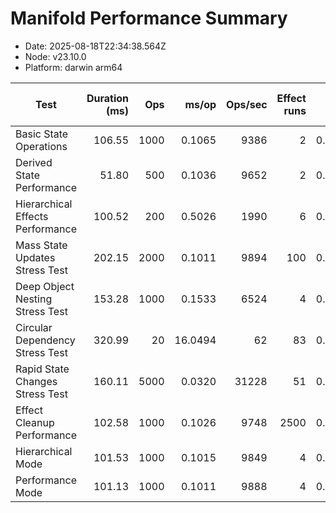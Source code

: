 # Manifold Performance Summary

- Date: 2025-08-18T22:34:38.564Z
- Node: v23.10.0
- Platform: darwin arm64

| Test | Duration (ms) | Ops | ms/op | Ops/sec | Effect runs | Avg (ms) | Med (ms) | P95 (ms) | P99 (ms) | Min/Max (ms) | CPU u/s (ms) | Mem start/end/Δ (MB) | GC? |
|---|---:|---:|---:|---:|---:|---:|---:|---:|---:|---:|---:|---:|:--:|
| Basic State Operations | 106.55 | 1000 | 0.1065 | 9386 | 2 | 0.0626 | 0.0131 | 0.0131 | 0.0131 | 0.0131/0.1122 | 6.8/0.4 | 38.41/38.92/0.52 |  |
| Derived State Performance | 51.80 | 500 | 0.1036 | 9652 | 2 | 0.0052 | 0.0013 | 0.0013 | 0.0013 | 0.0013/0.0092 | 1.2/0.1 | 39.10/39.17/0.07 |  |
| Hierarchical Effects Performance | 100.52 | 200 | 0.5026 | 1990 | 6 | 0.0110 | 0.0071 | 0.0152 | 0.0152 | 0.0064/0.0222 | 1.1/0.1 | 39.26/39.32/0.06 |  |
| Mass State Updates Stress Test | 202.15 | 2000 | 0.1011 | 9894 | 100 | 0.0008 | 0.0006 | 0.0016 | 0.0042 | 0.0004/0.0145 | 1.8/0.1 | 39.45/39.78/0.33 |  |
| Deep Object Nesting Stress Test | 153.28 | 1000 | 0.1533 | 6524 | 4 | 0.0166 | 0.0051 | 0.0252 | 0.0252 | 0.0026/0.0333 | 2.7/0.1 | 39.89/41.97/2.09 |  |
| Circular Dependency Stress Test | 320.99 | 20 | 16.0494 | 62 | 83 | 0.0012 | 0.0008 | 0.0023 | 0.0087 | 0.0003/0.0204 | 2.5/0.2 | 42.08/42.44/0.36 |  |
| Rapid State Changes Stress Test | 160.11 | 5000 | 0.0320 | 31228 | 51 | 0.0011 | 0.0006 | 0.0025 | 0.0048 | 0.0004/0.0125 | 3.3/0.3 | 42.54/42.75/0.21 |  |
| Effect Cleanup Performance | 102.58 | 1000 | 0.1026 | 9748 | 2500 | 0.0002 | 0.0002 | 0.0003 | 0.0008 | 0.0001/0.0134 | 7.2/0.4 | 42.86/45.00/2.13 |  |
| Hierarchical Mode | 101.53 | 1000 | 0.1015 | 9849 | 4 | 0.0144 | 0.0038 | 0.0102 | 0.0102 | 0.0002/0.0434 | 0.5/0.0 | 45.42/45.48/0.05 |  |
| Performance Mode | 101.13 | 1000 | 0.1011 | 9888 | 4 | 0.0164 | 0.0022 | 0.0041 | 0.0041 | 0.0002/0.0590 | 2.4/0.1 | 45.51/45.56/0.05 |  |

